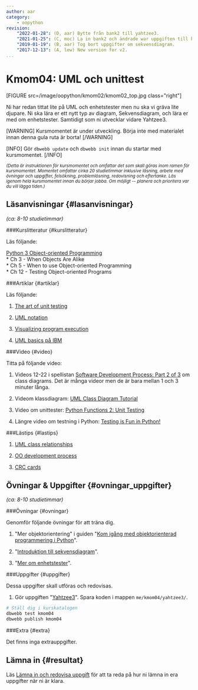 ```yaml
---
author: aar
category:
    - oopython
revision:
    "2022-01-28": (D, aar) Bytte från bank2 till yahtzee3.
    "2021-01-25": (C, moc) La in bank2 och ändrade war uppgiften till klassdiagram.
    "2019-01-19": (B, aar) Tog bort uppgifter om sekvensdiagram.
    "2017-12-13": (A, lew) New version for v2.
...
```

Kmom04: UML och unittest
====================================

[FIGURE src=/image/oopython/kmom02/kmom02_top.jpg class="right"]

Ni har redan tittat lite på UML och enhetstester men nu ska vi gräva lite djupare. Ni ska lära er ett nytt typ av diagram, Sekvensdiagram, och lära er med om enhetstester. Samtidigt som ni utvecklar vidare Yahtzee3.

<!--more-->

[WARNING]
Kursmomentet är under utveckling. Börja inte med materialet innan denna gula ruta är borta!
[/WARNING]

[INFO]
Gör `dbwebb update` och `dbwebb init` innan du startar med kursmomentet.
[/INFO]

<!-- Flytta nedan text till eget dokument/vy/block -->

<small>*(Detta är instruktionen för kursmomentet och omfattar det som skall göras inom ramen för kursmomentet. Momentet omfattar cirka 20 studietimmar inklusive läsning, arbete med övningar och uppgifter, felsökning, problemlösning, redovisning och eftertanke. Läs igenom hela kursmomentet innan du börjar jobba. Om möjligt -- planera och prioritera var du vill lägga tiden.)*</small>



Läsanvisningar  {#lasanvisningar}
---------------------------------

*(ca: 8-10 studietimmar)*


###Kurslitteratur  {#kurslitteratur}

Läs följande:

[Python 3 Object-oriented Programming](kunskap/boken-python3-object-oriented-programming-v3)  
    * Ch 3 - When Objects Are Alike  
    * Ch 5 - When to use Object-oriented Programming  
    * Ch 12 - Testing Object-oriented Programs


###Artiklar {#artiklar}

Läs följande:

1. [The art of unit testing](http://artofunittesting.com/definition-of-a-unit-test/)  

1. [UML notation](https://atomicobject.com/resources/oo-programming/uml-notation)

1. [Visualizing program execution](https://atomicobject.com/resources/oo-programming/visualizing-program-execution)

1. [UML basics på IBM](http://www.ibm.com/developerworks/rational/library/769.html)  



###Video  {#video}

Titta på följande video:  

1. Videos 12-22 i spellistan [Software Development Process: Part 2 of 3](https://www.youtube.com/watch?v=pZ9-ujSP_48&index=12&list=PLAwxTw4SYaPm8PAGH7ov2Bj-nG4sXgCtJ) om class diagrams. Det är många videor men de är bara mellan 1 och 3 minuter långa.

1. Videom klassdiagram: [UML Class Diagram Tutorial](https://www.youtube.com/watch?v=UI6lqHOVHic)

1. Video om unittester: [Python Functions 2: Unit Testing](https://www.youtube.com/watch?v=F7a0iUH6kVA)

1. Längre video om testning i Python: [Testing is Fun in Python!](https://www.youtube.com/watch?v=Sb2tz9Hlbp8)



###Lästips {#lastips}

1. [UML class relationships](http://creately.com/blog/diagrams/class-diagram-relationships/)

1. [OO development process](https://atomicobject.com/resources/oo-programming/oo-development-process)

1. [CRC cards](https://atomicobject.com/resources/oo-programming/crc-cards)




Övningar & Uppgifter  {#ovningar_uppgifter}
-------------------------------------------

*(ca: 8-10 studietimmar)*



###Övningar {#ovningar}

Genomför följande övningar för att träna dig.

1. "Mer objektorientering" i guiden "[Kom igång med objektorienterad programmering i Python](guide/kom-igang-med-objektorienterad-programmering-i-python)".

1. "[Introduktion till sekvensdiagram](kunskap/intro_till_sekvensdiagram)".

2. "[Mer om enhetstester](kunskap/unittest-i-python_2)".



###Uppgifter {#uppgifter}

Dessa uppgifter skall utföras och redovisas.

<!-- 1. Gör uppgiften "[Skapa objekt efter UML](uppgift/skapa-objekt-efter-uml)" -->

<!-- 1. Gör uppgiften "[Skriv testfall för ett objekt](uppgift/skriv-testfall-for-ett-objekt)".   -->

<!-- 1. Gör uppgiften "[Kortspelet War](uppgift/kortspelet-war)". Utför uppgiften i mappen `war`.   -->

<!-- 1. Gör uppgiften "[Skapa sequence diagram](uppgift/skapa-sequence-diagram2)". Utför uppgiften i mappen `uml`.   -->

<!-- 1. Gör uppgiften "[Skapa ett UML diagram](uppgift/skapa_ett_uml_diagram)".  -->

<!-- 1. Gör uppgiften "[Bygg en bank med flask - Del 2](uppgift/bank_med_flask_del_tva)". Spara koden i `me/kmom03/bank2/`. -->

1. Gör uppgiften "[Yahtzee3](uppgift/yahtzee3-v2)". Spara koden i mappen `me/kmom04/yahtzee3/`.

```bash
# Ställ dig i kurskatalogen
dbwebb test kmom04
dbwebb publish kmom04
```



###Extra {#extra}

Det finns inga extrauppgifter.


Lämna in  {#resultat}
-----------------------------------------------

Läs [Lämna in och redovisa uppgift](./../redovisa) för att ta reda på hur ni lämna in era uppgifter när ni är klara.
